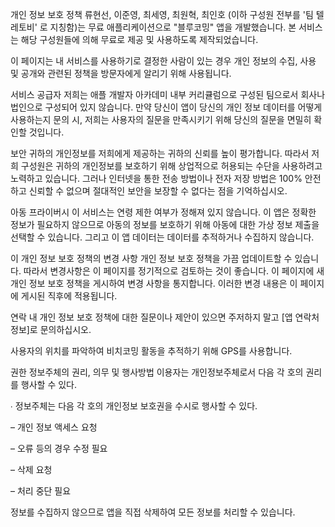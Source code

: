 개인 정보 보호 정책
류현선, 이준영, 최세영, 최원혁, 최인호 (이하 구성원 전부를 '팀 텔레토비' 로 지칭함)는 무료 애플리케이션으로 "블루코밍" 앱을 개발했습니다. 본 서비스는 해당 구성원들에 의해 무료로 제공 및 사용하도록 제작되었습니다.

이 페이지는 내 서비스를 사용하기로 결정한 사람이 있는 경우 개인 정보의 수집, 사용 및 공개와 관련된 정책을 방문자에게 알리기 위해 사용됩니다.

서비스 공급자
저희는 애플 개발자 아카데미 내부 커리큘럼으로 구성된 팀으로서 회사나 법인으로 구성되어 있지 않습니다. 만약 당신이 앱이 당신의 개인 정보 데이터를 어떻게 사용하는지 문의 시, 저희는 사용자의 질문을 만족시키기 위해 당신의 질문을 면밀히 확인할 것입니다.

보안
귀하의 개인정보를 저희에게 제공하는 귀하의 신뢰를 높이 평가합니다. 따라서 저희 구성원은 귀하의 개인정보를 보호하기 위해 상업적으로 허용되는 수단을 사용하려고 노력하고 있습니다. 그러나 인터넷을 통한 전송 방법이나 전자 저장 방법은 100% 안전하고 신뢰할 수 없으며 절대적인 보안을 보장할 수 없다는 점을 기억하십시오.

아동 프라이버시
이 서비스는 연령 제한 여부가 정해져 있지 않습니다. 이 앱은 정확한 정보가 필요하지 않으므로 아동의 정보를 보호하기 위해 아동에 대한 가상 정보 제출을 선택할 수 있습니다. 그리고 이 앱 데이터는 데이터를 추적하거나 수집하지 않습니다.

이 개인 정보 보호 정책의 변경 사항
개인 정보 보호 정책을 가끔 업데이트할 수 있습니다. 따라서 변경사항은 이 페이지를 정기적으로 검토하는 것이 좋습니다. 이 페이지에 새 개인 정보 보호 정책을 게시하여 변경 사항을 통지합니다. 이러한 변경 내용은 이 페이지에 게시된 직후에 적용됩니다.

연락
내 개인 정보 보호 정책에 대한 질문이나 제안이 있으면 주저하지 말고 [앱 연락처 정보]로 문의하십시오.

사용자의 위치를 파악하여 비치코밍 활동을 추적하기 위해 GPS를 사용합니다.

권한
정보주체의 권리, 의무 및 행사방법 이용자는 개인정보주체로서 다음 각 호의 권리를 행사할 수 있다.

∙ 정보주체는 다음 각 호의 개인정보 보호권을 수시로 행사할 수 있다.

– 개인 정보 액세스 요청

– 오류 등의 경우 수정 필요

– 삭제 요청

– 처리 중단 필요

정보를 수집하지 않으므로 앱을 직접 삭제하여 모든 정보를 처리할 수 있습니다.
